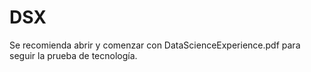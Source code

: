 # DSX
Se recomienda abrir y comenzar con DataScienceExperience.pdf para seguir la prueba de tecnología.
